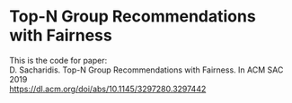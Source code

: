 # Top-N Group Recommendations with Fairness

This is the code for paper:  
D. Sacharidis. Top-N Group Recommendations with Fairness. In ACM SAC 2019  
<https://dl.acm.org/doi/abs/10.1145/3297280.3297442>

